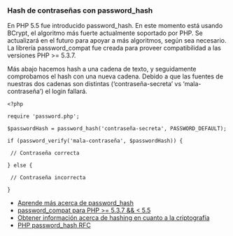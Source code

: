 ### Hash de contraseñas con password\_hash

En PHP 5.5 fue introducido password\_hash. En este momento está usando BCrypt, el algoritmo más fuerte actualmente soportado por PHP. Se actualizará en el futuro para apoyar a más algoritmos, según sea necesario. La librería password\_compat fue creada para proveer compatibilidad a las versiones PHP &gt;= 5.3.7.

Más abajo hacemos hash a una cadena de texto, y seguidamente comprobamos el hash con una nueva cadena. Debido a que las fuentes de nuestras dos cadenas son distintas \(‘contraseña-secreta’ vs ‘mala-contraseña’\) el login fallará.

`<?php`



`require 'password.php';`



`$passwordHash = password_hash('contraseña-secreta', PASSWORD_DEFAULT);`



`if (password_verify('mala-contraseña', $passwordHash)) {`

` // Contraseña correcta`

`} else {`

` // Contraseña incorrecta`

`}`

* [Aprende más acerca de password\_hash](http://es.php.net/manual/es/function.password-hash.php)
* [password\_compat para PHP &gt;= 5.3.7 && &lt; 5.5](https://github.com/ircmaxell/password_compat)
* [Obtener información acerca de hashing en cuanto a la criptografía](https://es.wikipedia.org/wiki/Funci%C3%B3n_hash_criptogr%C3%A1fica)
* [PHP password\_hash RFC](https://wiki.php.net/rfc/password_hash)

